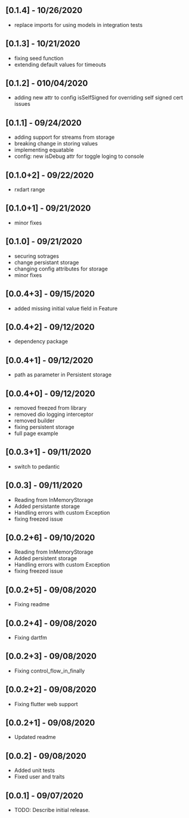 ## [0.1.4] - 10/26/2020
* replace imports for using models in integration tests
## [0.1.3] - 10/21/2020
* fixing seed function
* extending default values for timeouts

## [0.1.2] - 010/04/2020
* adding new attr to config isSelfSigned for overriding self signed cert issues

## [0.1.1] - 09/24/2020
* adding support for streams from storage
* breaking change in storing values
* implementing equatable
* config: new isDebug attr for toggle loging to console

## [0.1.0+2] - 09/22/2020
* rxdart range
## [0.1.0+1] - 09/21/2020
* minor fixes
## [0.1.0] - 09/21/2020
* securing sotrages
* change persistant storage
* changing config attributes for storage
* minor fixes

## [0.0.4+3] - 09/15/2020
* added missing initial value field in Feature

## [0.0.4+2] - 09/12/2020
* dependency package

## [0.0.4+1] - 09/12/2020
* path as parameter in Persistent storage
## [0.0.4+0] - 09/12/2020
* removed freezed from library
* removed dio logging interceptor
* removed builder
* fixing persistent storage
* full page example

## [0.0.3+1] - 09/11/2020
* switch to pedantic

## [0.0.3] - 09/11/2020
* Reading from InMemoryStorage
* Added persistante storage
* Handling errors with custom Exception
* fixing freezed issue

## [0.0.2+6] - 09/10/2020
* Reading from InMemoryStorage
* Added persistent storage
* Handling errors with custom Exception
* fixing freezed issue

## [0.0.2+5] - 09/08/2020
* Fixing readme

## [0.0.2+4] - 09/08/2020
* Fixing dartfm

## [0.0.2+3] - 09/08/2020
* Fixing control_flow_in_finally

## [0.0.2+2] - 09/08/2020
* Fixing flutter web support

## [0.0.2+1] - 09/08/2020
* Updated readme

## [0.0.2] - 09/08/2020

* Added unit tests
* Fixed user and traits

## [0.0.1] - 09/07/2020

* TODO: Describe initial release.
